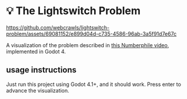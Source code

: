 # 💡 The Lightswitch Problem


https://github.com/webcrawls/lightswitch-problem/assets/69081152/e899d04d-c735-4586-96ab-3a5f91d7e67c


A visualization of the problem described in [this Numberphile video](https://www.youtube.com/watch?v=-UBDRX6bk-A), implemented in Godot 4.

## usage instructions

Just run this project using Godot 4.1+, and it should work. Press enter to advance the visualization.
